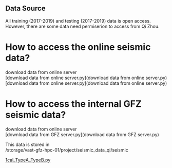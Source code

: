 ## Data Source
All training (2017-2019) and testing (2017-2019) data is open access.  <br>
However, there are some data need permiserion to access from Qi Zhou.

# How to access the online seismic data?
download data from online server <br>
[download data from online server.py](download data from online server.py) <br>
[download data from online server.py](download data from online server.py)

# How to access the internal GFZ seismic data?
download data from online server <br>
[download data from GFZ server.py](download data from GFZ server.py)

This data is stored in <br>
/storage/vast-gfz-hpc-01/project/seismic_data_qi/seismic

[1cal_TypeA_TypeB.py](1cal_TypeA_TypeB.py)
